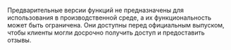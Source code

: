 Предварительные версии функций не предназначены для использования в производственной среде, а их функциональность может быть ограничена. Они доступны перед официальным выпуском, чтобы клиенты могли досрочно получить доступ и предоставить отзывы.